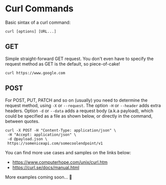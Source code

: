 # Curl Commands

Basic sintax of a curl command:

```
curl [options] [URL...]
```

## GET

Simple straight-forward GET request. You don't even have to specify the request method as GET is the default, so piece-of-cake!

```
curl https://www.google.com
```

## POST

For POST, PUT, PATCH and so on (usually) you need to determine the request method, using `-X` or `--request`. The option `-H` or `--header` adds extra headers. Option `-d` or `--data` adds a request body (a.k.a payload), which could be specified as a file as shown below, or directly in the command, between quotes.

```
curl -X POST -H "Content-Type: application/json" \
 -H "Accept: application/json" \
 -d @payload.json \
 https://someniceapi.com/somecoolendpoint/v1
```

You can find more use cases and samples on the links below:

* https://www.computerhope.com/unix/curl.htm
* https://curl.se/docs/manual.html

More examples coming soon... :construction_worker:
